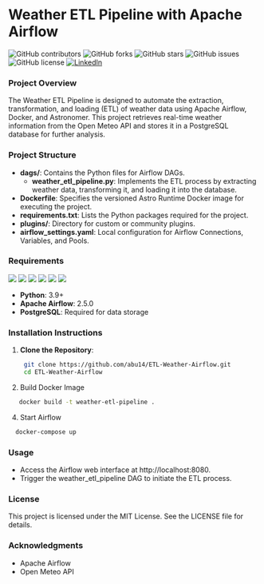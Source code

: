 # Weather ETL Pipeline with Apache Airflow

![GitHub contributors](https://img.shields.io/github/contributors/abu14/ETL-Weather-Airflow)
![GitHub forks](https://img.shields.io/github/forks/abu14/ETL-Weather-Airflow?style=social)
![GitHub stars](https://img.shields.io/github/stars/abu14/ETL-Weather-Airflow?style=social)
![GitHub issues](https://img.shields.io/github/issues/abu14/ETL-Weather-Airflow)
![GitHub license](https://img.shields.io/github/license/abu14/ETL-Weather-Airflow)
[![LinkedIn](https://img.shields.io/badge/LinkedIn-Connect-blue)](https://www.linkedin.com/in/abenezer-tesfaye-191579214/)

### Project Overview
The Weather ETL Pipeline is designed to automate the extraction, transformation, and loading (ETL) of weather data using Apache Airflow, Docker, and Astronomer. This project retrieves real-time weather information from the Open Meteo API and stores it in a PostgreSQL database for further analysis.

### Project Structure
- **dags/**: Contains the Python files for Airflow DAGs.
  - **weather_etl_pipeline.py**: Implements the ETL process by extracting weather data, transforming it, and loading it into the database.
- **Dockerfile**: Specifies the versioned Astro Runtime Docker image for executing the project.
- **requirements.txt**: Lists the Python packages required for the project.
- **plugins/**: Directory for custom or community plugins.
- **airflow_settings.yaml**: Local configuration for Airflow Connections, Variables, and Pools.

### Requirements
<p>
<img src="https://img.shields.io/badge/-Python-3776AB?style=flat&logo=python&logoColor=white">
<img src="https://img.shields.io/badge/-Apache%20Airflow-017CEE?style=flat&logo=apacheairflow&logoColor=white">
<img src="https://img.shields.io/badge/-Docker-2496ED?style=flat&logo=docker&logoColor=white">
<img src="https://img.shields.io/badge/-PostgreSQL-4169E1?style=flat&logo=postgresql&logoColor=white">
<img src="https://img.shields.io/badge/-Astronomer-00A3E0?style=flat&logo=astronomer&logoColor=white">
<img src="https://img.shields.io/badge/-Open%20Meteo-4B8BBE?style=flat&logo=meteoblue&logoColor=white">
</p>


- **Python**: 3.9+
- **Apache Airflow**: 2.5.0
- **PostgreSQL**: Required for data storage

### Installation Instructions
1. **Clone the Repository**:
   ```bash
    git clone https://github.com/abu14/ETL-Weather-Airflow.git
    cd ETL-Weather-Airflow
   ```
2. Build Docker Image
 ```bash
    docker build -t weather-etl-pipeline .
```

4. Start Airflow
  ```bash
    docker-compose up
  ```

### Usage
- Access the Airflow web interface at http://localhost:8080.
- Trigger the weather_etl_pipeline DAG to initiate the ETL process.

### License

This project is licensed under the MIT License. See the LICENSE file for details.

### Acknowledgments
- Apache Airflow
- Open Meteo API

